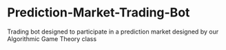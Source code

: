 # Prediction-Market-Trading-Bot
Trading bot designed to participate in a prediction market designed by our Algorithmic Game Theory class
